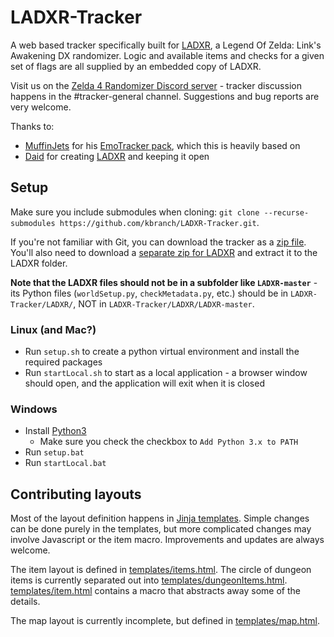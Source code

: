 # LADXR-Tracker
A web based tracker specifically built for [LADXR](https://github.com/daid/LADXR), a Legend Of Zelda: Link's Awakening DX randomizer. Logic and available items and checks for a given set of flags are all supplied by an embedded copy of LADXR.

Visit us on the [Zelda 4 Randomizer Discord server](https://discord.gg/XTw7X2G) - tracker discussion happens in the #tracker-general channel. Suggestions and bug reports are very welcome.

Thanks to:
 - [MuffinJets](https://www.twitch.tv/muffinjets) for his [EmoTracker pack](https://github.com/muffinjets/ladx_maptracker_muffinjets_wolfman2000), which this is heavily based on
 - [Daid](https://github.com/daid) for creating [LADXR](https://github.com/daid/LADXR) and keeping it open

## Setup
Make sure you include submodules when cloning: `git clone --recurse-submodules https://github.com/kbranch/LADXR-Tracker.git`.

If you're not familiar with Git, you can download the tracker as a [zip file](https://github.com/kbranch/LADXR-Tracker/archive/refs/heads/master.zip). You'll also need to download a [separate zip for LADXR](https://github.com/kbranch/LADXR/archive/refs/heads/master.zip) and extract it to the LADXR folder.

**Note that the LADXR files should not be in a subfolder like `LADXR-master`** - its Python files (`worldSetup.py`, `checkMetadata.py`, etc.) should be in `LADXR-Tracker/LADXR/`, NOT in `LADXR-Tracker/LADXR/LADXR-master`.

### Linux (and Mac?)
 - Run `setup.sh` to create a python virtual environment and install the required packages
 - Run `startLocal.sh` to start as a local application - a browser window should open, and the application will exit when it is closed
 
### Windows
 - Install [Python3](https://www.python.org/downloads/)
   - Make sure you check the checkbox to `Add Python 3.x to PATH`
 - Run `setup.bat`
 - Run `startLocal.bat`

## Contributing layouts
Most of the layout definition happens in [Jinja templates](https://jinja.palletsprojects.com/en/3.1.x/). Simple changes can be done purely in the templates, but more complicated changes may involve Javascript or the item macro. Improvements and updates are always welcome.

The item layout is defined in [templates/items.html](templates/items.html). The circle of dungeon items is currently separated out into [templates/dungeonItems.html](templates/dungeonItems.html). [templates/item.html](templates/item.html) contains a macro that abstracts away some of the details.

The map layout is currently incomplete, but defined in [templates/map.html](templates/map.html).
